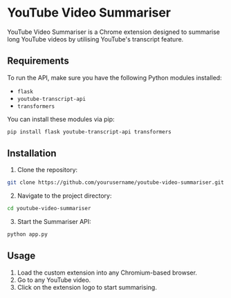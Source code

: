 # YouTube Video Summariser

YouTube Video Summariser is a Chrome extension designed to summarise long YouTube videos by utilising YouTube's transcript feature.

## Requirements

To run the API, make sure you have the following Python modules installed:

- `flask`
- `youtube-transcript-api`
- `transformers`

You can install these modules via pip:

```bash
pip install flask youtube-transcript-api transformers
```

## Installation

1. Clone the repository:

```bash
git clone https://github.com/yourusername/youtube-video-summariser.git
```

2. Navigate to the project directory:

```bash
cd youtube-video-summariser
```

3. Start the Summariser API:

```bash
python app.py
```

## Usage

1. Load the custom extension into any Chromium-based browser.
2. Go to any YouTube video.
3. Click on the extension logo to start summarising.
